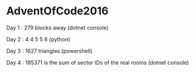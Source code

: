 # AdventOfCode2016
Day 1 : 279 blocks away (dotnet console)

Day 2 : 4 4 5 5 8 (python)

Day 3 : 1627 triangles (powershell)

Day 4 : 185371 is the sum of sector IDs of the real rooms (dotnet console)
